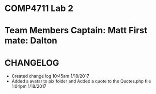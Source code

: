 COMP4711 Lab 2
===============================
Team Members
Captain: Matt
First mate: Dalton
===============================

CHANGELOG
==============================

- Created change log 10:45am 1/18/2017
- Added a avatar to pix folder and Added a quote to the Quotes.php file 1:04pm 1/18/2017
